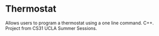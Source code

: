 # Thermostat
Allows users to program a thermostat using a one line command. C++. Project from CS31 UCLA Summer Sessions.
